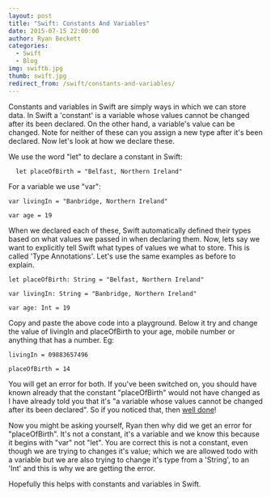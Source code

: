 ```yaml
---
layout: post
title: "Swift: Constants And Variables"
date: 2015-07-15 22:00:00
author: Ryan Beckett
categories:
  - Swift
  - Blog
img: swiftb.jpg
thumb: swift.jpg
redirect_from: /swift/constants-and-variables/
---
```


Constants and variables in Swift are simply ways in which we can store data. In Swift a 'constant' is a variable whose values cannot be changed after its been declared. On the other hand, a variable's value can be changed. Note for neither of these can you assign a new type after it's been declared. Now let's look at how we declare these.
<!--more-->

We use the word "let" to declare a constant in Swift:

```
  let placeOfBirth = "Belfast, Northern Ireland"
```

For a variable we use "var":

```
var livingIn = "Banbridge, Northern Ireland"
```

```
var age = 19
```

When we declared each of these, Swift automatically defined their types based on what values we passed in when declaring them. Now, lets say we want to explicitly tell Swift what types of values we what to store. This is called 'Type Annotations'. Let's use the same examples as before to explain.

```
let placeOfBirth: String = "Belfast, Northern Ireland"
```

```
var livingIn: String = "Banbridge, Northern Ireland"
```

```
var age: Int = 19
```

Copy and paste the above code into a playground. Below it try and change the value of livingIn and placeOfBirth to your age, mobile number or anything that has a number. Eg:

```
livingIn = 09883657496
```

```
placeOfBirth = 14
```

You will get an error for both. If you've been switched on, you should have known already that the constant "placeOfBirth" would not have changed as I have already told you that it's "a variable whose values cannot be changed after its been declared". So if you noticed that, then [well done][joke]!

Now you might be asking yourself, Ryan then why did we get an error for "placeOfBirth". It's not a constant, it's a variable and we know this because it begins with "var" not "let".
You are correct this is not a constant, even though we are trying to changes it's value; which we are allowed todo with a variable but we are also trying to change it's type from a 'String', to an 'Int' and this is why we are getting the error.

Hopefully this helps with constants and variables in Swift.

[joke]: http://treasure.diylol.com/uploads/post/image/394172/resized_jesus-says-meme-generator-10-points-for-gryffindor-caef09.jpg
